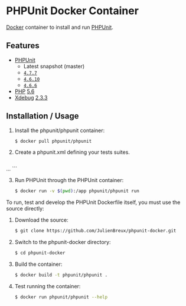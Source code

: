 # PHPUnit Docker Container

[Docker](https://www.docker.com) container to install and run [PHPUnit](https://phpunit.de/).

## Features

* [PHPUnit](https://www.phpunit.de/)
  * Latest snapshot (master)
  * [`4.7.7`](https://github.com/sebastianbergmann/phpunit/blob/4.7/ChangeLog-4.7.md#477---2015-07-13)
  * [`4.6.10`](https://github.com/sebastianbergmann/phpunit/blob/4.6/ChangeLog-4.6.md#phpunit-4610)
  * [`4.6.6`](https://github.com/sebastianbergmann/phpunit/blob/4.6/ChangeLog-4.6.md#phpunit-466)
* [PHP](http://php.net) [5.6](http://php.net/ChangeLog-5.php)
* [Xdebug](http://xdebug.org/) [2.3.3](http://xdebug.org/updates.php#x_2_3_3)

## Installation / Usage

1. Install the phpunit/phpunit container:

    ``` sh
	$ docker pull phpunit/phpunit
	```

2. Create a phpunit.xml defining your tests suites.

    ``` xml
...
    ```

3. Run PHPUnit through the PHPUnit container:

    ``` sh
	$ docker run -v $(pwd):/app phpunit/phpunit run
    ```

To run, test and develop the PHPUnit Dockerfile itself, you must use the source directly:

1. Download the source:

    ``` sh
	$ git clone https://github.com/JulienBreux/phpunit-docker.git
    ```

2. Switch to the phpunit-docker directory:

    ``` sh
	$ cd phpunit-docker
    ```

3. Build the container:

    ``` sh
	$ docker build -t phpunit/phpunit .
    ```

4. Test running the container:

    ``` sh
	$ docker run phpunit/phpunit --help
	```
